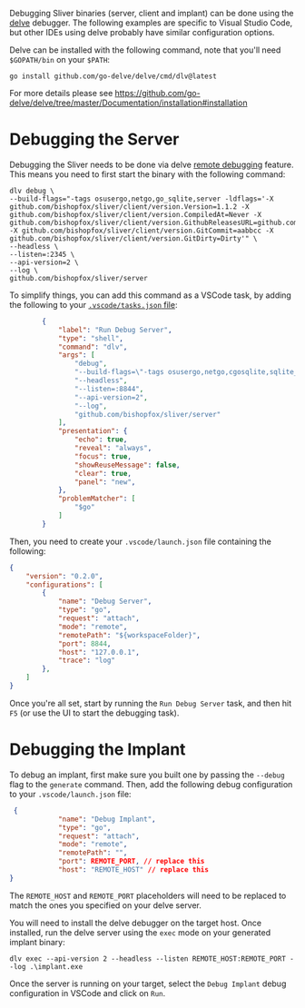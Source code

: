 Debugging Sliver binaries (server, client and implant) can be done using the [delve](https://github.com/go-delve/delve) debugger. The following examples are specific to Visual Studio Code, but other IDEs using delve probably have similar configuration options.

Delve can be installed with the following command, note that you'll need `$GOPATH/bin` on your `$PATH`:

```shell
go install github.com/go-delve/delve/cmd/dlv@latest
```

For more details please see https://github.com/go-delve/delve/tree/master/Documentation/installation#installation

# Debugging the Server

Debugging the Sliver needs to be done via delve [remote debugging](https://github.com/golang/vscode-go/blob/master/docs/debugging.md#remote-debugging) feature. This means you need to first start the binary with the following command:

```shell
dlv debug \
--build-flags="-tags osusergo,netgo,go_sqlite,server -ldflags='-X github.com/bishopfox/sliver/client/version.Version=1.1.2 -X github.com/bishopfox/sliver/client/version.CompiledAt=Never -X github.com/bishopfox/sliver/client/version.GithubReleasesURL=github.com -X github.com/bishopfox/sliver/client/version.GitCommit=aabbcc -X github.com/bishopfox/sliver/client/version.GitDirty=Dirty'" \
--headless \
--listen=:2345 \
--api-version=2 \
--log \
github.com/bishopfox/sliver/server
```

To simplify things, you can add this command as a VSCode task, by adding the following to your [`.vscode/tasks.json` file](https://code.visualstudio.com/docs/editor/tasks):

```json
        {
            "label": "Run Debug Server",
            "type": "shell",
            "command": "dlv",
            "args": [
                "debug",
                "--build-flags=\"-tags osusergo,netgo,cgosqlite,sqlite_omit_load_extension,server -ldflags='-X github.com/bishopfox/sliver/client/version.Version=0.0.0 -X github.com/bishopfox/sliver/client/version.CompiledAt=Never -X github.com/bishopfox/sliver/client/version.GithubReleasesURL=https://api.github.com/repos/BishopFox/sliver/releases -X github.com/bishopfox/sliver/client/version.GitCommit=debug -X github.com/bishopfox/sliver/client/version.GitDirty=Dirty -X github.com/bishopfox/sliver/client/assets.DefaultArmoryPublicKey=RWSBpxpRWDrD7Fe+VvRE3c2VEDC2NK80rlNCj+BX0gz44Xw07r6KQD9L -X github.com/bishopfox/sliver/client/assets.DefaultArmoryRepoURL=https://api.github.com/repos/sliverarmory/armory/releases'\"",
                "--headless",
                "--listen=:8844",
                "--api-version=2",
                "--log",
                "github.com/bishopfox/sliver/server"
            ],
            "presentation": {
                "echo": true,
                "reveal": "always",
                "focus": true,
                "showReuseMessage": false,
                "clear": true,
                "panel": "new",
            },
            "problemMatcher": [
                "$go"
            ]
        }
```

Then, you need to create your `.vscode/launch.json` file containing the following:

```json
{
    "version": "0.2.0",
    "configurations": [
        {
            "name": "Debug Server",
            "type": "go",
            "request": "attach",
            "mode": "remote",
            "remotePath": "${workspaceFolder}",
            "port": 8844,
            "host": "127.0.0.1",
            "trace": "log"
        },
    ]
}
```
Once you're all set, start by running the `Run Debug Server` task, and then hit `F5` (or use the UI to start the debugging task).

# Debugging the Implant

To debug an implant, first make sure you built one by passing the `--debug` flag to the `generate` command. Then, add the following debug configuration to your `.vscode/launch.json` file:

```json
 {
            "name": "Debug Implant",
            "type": "go",
            "request": "attach",
            "mode": "remote",
            "remotePath": "",
            "port": REMOTE_PORT, // replace this
            "host": "REMOTE_HOST" // replace this
}
```
The `REMOTE_HOST` and `REMOTE_PORT` placeholders will need to be replaced to match the ones you specified on your delve server.

You will need to install the delve debugger on the target host. Once installed, run the delve server using the `exec` mode on your generated implant binary:

```shell
dlv exec --api-version 2 --headless --listen REMOTE_HOST:REMOTE_PORT --log .\implant.exe
```

Once the server is running on your target, select the `Debug Implant` debug configuration in VSCode and click on `Run`.